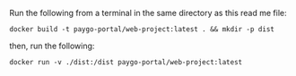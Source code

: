 Run the following from a terminal in the same directory as this read me file:

```
docker build -t paygo-portal/web-project:latest . && mkdir -p dist
```

then, run the following:

```
docker run -v ./dist:/dist paygo-portal/web-project:latest
```

